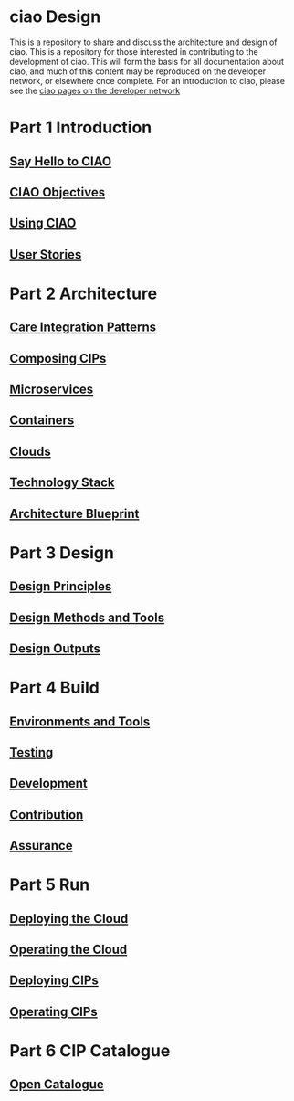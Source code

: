 # ciao Design
This is a repository to share and discuss the architecture and design of ciao.
This is a repository for those interested in contributing to the development of ciao.
This will form the basis for all documentation about ciao, and much of this content may be reproduced on the developer network, or elsewhere once complete.
For an introduction to ciao, please see the [ciao pages on the developer network](http://developer.nhs.uk/library/interoperability/ciao-care-integration-orchestration/)

# Part 1 Introduction
## [Say Hello to CIAO](./HelloCIAO/)
## [CIAO Objectives](./Objectives/)
## [Using CIAO](./UsingCIAO/)
## [User Stories](./UserStories/)

# Part 2 Architecture
## [Care Integration Patterns](./CIPArchitecture/)
## [Composing CIPs](./ComposingCIPs/)
## [Microservices](./Microservices/)
## [Containers](./Containers/)
## [Clouds](./Clouds/)
## [Technology Stack](./TechnologyStack/)
## [Architecture Blueprint](./ArchitectureBlueprint/)

# Part 3 Design
## [Design Principles](./DesignPrinciples/)
## [Design Methods and Tools](./DesignMethods/)
## [Design Outputs](./DesignOutputs/)

# Part 4 Build
## [Environments and Tools](./BuildEnvironments/)
## [Testing](./Testing/)
## [Development](./Development/)
## [Contribution](./Contribution/) 
## [Assurance](./Assurance/)

# Part 5 Run
## [Deploying the Cloud](./CloudDeployment/)
## [Operating the Cloud](./CloudOperations/)
## [Deploying CIPs](./CIPDeployment/)
## [Operating CIPs](./CIPOperations/)

# Part 6 CIP Catalogue
## [Open Catalogue](./CIPCatalogue/)

